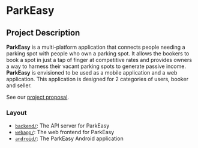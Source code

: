 # ParkEasy
## Project Description
**ParkEasy** is a multi-platform application that connects people needing a parking spot with people who own a parking spot. It allows the bookers to book a spot in just a tap of finger at competitive rates and provides owners a way to harness their vacant parking spots to generate passive income. **ParkEasy** is envisioned to be used as a mobile application and a web application. This application is designed for 2 categories of users, booker and seller.   

See our [project proposal](/Documentation/ProjectProposal.md).
### Layout

- [`backend/`](backend/): The API server for ParkEasy
- [`webapp/`](webapp/): The web frontend for ParkEasy
- [`android/`](android/): The ParkEasy Android application
